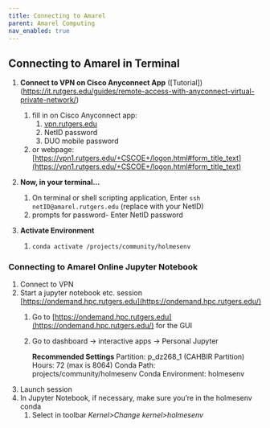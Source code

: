 ```yaml
---
title: Connecting to Amarel
parent: Amarel Computing
nav_enabled: true 
---
```


## Connecting to Amarel in Terminal
1. **Connect to VPN on Cisco Anyconnect App** ([Tutorial])(https://it.rutgers.edu/guides/remote-access-with-anyconnect-virtual-private-network/)

    1. fill in on Cisco Anyconnect app:
        1. [vpn.rutgers.edu](http://vpn1.rutgers.edu) 
        2. NetID password 
        3. DUO mobile password
    2. or webpage: [https://vpn1.rutgers.edu/+CSCOE+/logon.html#form_title_text](https://vpn1.rutgers.edu/+CSCOE+/logon.html#form_title_text) 


2. **Now, in your terminal...**
    1. On terminal or shell scripting application, Enter `ssh netID@amarel.rutgers.edu` (replace with your NetID)
    2. prompts for password- Enter NetID password

3. **Activate Environment**
    1.  `conda activate /projects/community/holmesenv`


### Connecting to Amarel Online Jupyter Notebook
1. Connect to VPN
2. Start a jupyter notebook etc. session  [https://ondemand.hpc.rutgers.edu](https://ondemand.hpc.rutgers.edu/)
    1. Go to [https://ondemand.hpc.rutgers.edu](https://ondemand.hpc.rutgers.edu/) for the GUI
    2. Go to dashboard → interactive apps → Personal Jupyter
        
        **Recommended Settings**
        Partition: p_dz268_1 (CAHBIR Partition)
        Hours: 72 (max is 8064)
        Conda Path: projects/community/holmesenv 
        Conda Environment: holmesenv
5. Launch session
6. In Jupyter Notebook, if necessary, make sure you’re in the holmesenv conda
    1. Select in toolbar *Kernel>Change kernel>holmesenv*
    